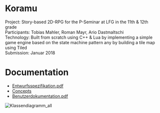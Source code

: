 # Koramu
Project: Story-based 2D-RPG for the P-Seminar at LFG in the 11th & 12th grade<br/>
Participants: Tobias Mahler, Roman Mayr, Ario Dastmaltschi<br/>
Technology: Built from scratch using C++ & Lua by implementing a simple game engine based on the state machine pattern any by building a tile map using Tiled<br/>
Submission: Januar 2018<br/>

# Documentation
* [Entwurfsspezifikation.pdf](https://github.com/ariogato/Koramu/files/7498010/Entwurfsspezifikation.pdf)
* [Concepts](https://github.com/ariogato/Koramu/wiki/Unsere-Spielkonzepte)
* [Benutzerdokumentation.pdf](https://github.com/ariogato/Koramu/files/7498011/Benutzerdokumentation.pdf)

![Klassendiagramm_all](https://user-images.githubusercontent.com/23716586/140767691-d0673c86-241c-455c-886b-61fedde8e94c.png)
